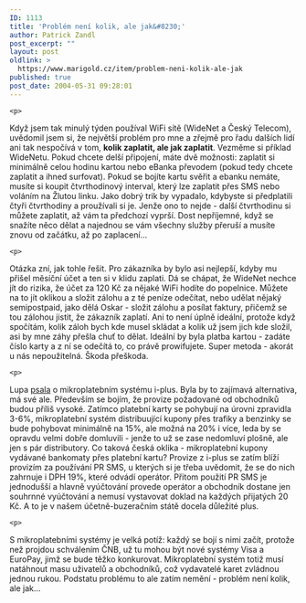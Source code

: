```yaml
---
ID: 1113
title: 'Problém není kolik, ale jak&#8230;'
author: Patrick Zandl
post_excerpt: ""
layout: post
oldlink: >
  https://www.marigold.cz/item/problem-neni-kolik-ale-jak
published: true
post_date: 2004-05-31 09:28:01
---
```

	<p>
Když jsem tak minulý týden používal WiFi sítě (WideNet a Český Telecom), uvědomil jsem si, že největší problém pro mne a zřejmě pro řadu dalších lidí ani tak nespočívá v tom, <b>kolik zaplatit, ale jak zaplatit</b>. Vezměme si příklad WideNetu. Pokud chcete delší připojení, máte dvě možnosti: zaplatit si minimálně celou hodinu kartou nebo eBanka převodem (pokud tedy chcete zaplatit a ihned surfovat). Pokud se bojíte kartu svěřit a ebanku nemáte, musíte si koupit čtvrthodinový interval, který lze zaplatit přes SMS nebo voláním na Žlutou linku. Jako dobrý trik by vypadalo, kdybyste si předplatili čtyři čtvrthodiny a proužívali si je. Jenže ono to nejde - další čtvrthodinu si můžete zaplatit, až vám ta předchozí vyprší. Dost nepříjemné, když se snažíte něco dělat a najednou se vám všechny služby přeruší a musíte znovu od začátku, až po zaplacení...</p>

	<p>
Otázka zní, jak tohle řešit. Pro zákazníka by bylo asi nejlepší, kdyby mu přišel měsíční účet a ten si v klidu zaplati. Dá se chápat, že WideNet nechce jít do rizika, že účet za 120 Kč za nějaké WiFi hodíte do popelnice. Můžete na to jít oklikou a složit zálohu a z té peníze odečítat, nebo udělat nějaký semipostpaid, jako dělá Oskar - složit zálohu a posílat faktury, přičemž se tou zálohou jistit, že zákazník zaplatí. Ani to není úplně ideální, protože když spočítám, kolik záloh bych kde musel skládat a kolik už jsem jich kde složil, asi by mne záhy přešla chuť to dělat. Ideální by byla platba kartou - zadáte číslo karty a z ní se odečítá to, co právě prowifujete. Super metoda - akorát u nás nepoužitelná. Škoda přeškoda. </p>

	<p>
Lupa <a href="http://www.lupa.cz/clanek.php3?show=3401">psala</a> o mikroplatebním systému i-plus. Byla by to zajímavá alternativa, má své ale. Především se bojím, že provize požadované od obchodníků budou příliš vysoké. Zatímco platební karty se pohybují na úrovni zpravidla 3-6%, mikroplatební systém distribuující kupony přes trafiky a benzinky se bude pohybovat minimálně na 15%, ale možná na 20% i více, leda by se opravdu velmi dobře domluvili - jenže to už se zase nedomluví plošně, ale jen s pár distributory. Co taková česká oklika - mikroplatební kupony vydávané bankomaty přes platební kartu? Provize z i-plus se zatím blíží provizím za používání PR SMS, u kterých si je třeba uvědomit, že se do nich zahrnuje i DPH 19%, které odvádí operátor. Přitom použití PR SMS je jednodušší a hlavně vyúčtování provede operátor a obchodník dostane jen souhrnné vyúčtování a nemusí vystavovat doklad na každých přijatých 20 Kč. A to je v našem účetně-buzeračním státě docela důležité plus. </p>

	<p>
S mikroplatebními systémy je velká potíž: každý se bojí s nimi začít, protože než projdou schválením ČNB, už tu mohou být nové systémy Visa a EuroPay, jimž se bude těžko konkurovat. Mikroplatební systém totiž musí natáhnout masu uživatelů a obchodníků, což vydavatelé karet zvládnou jednou rukou.  Podstatu problému to ale zatím nemění - problém není kolik, ale jak...
</p>
